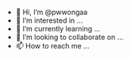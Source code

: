 - 👋 Hi, I’m @pwwongaa
- 👀 I’m interested in ...
- 🌱 I’m currently learning ...
- 💞️ I’m looking to collaborate on ...
- 📫 How to reach me ...

<!---
pwwongaa/pwwongaa is a ✨ special ✨ repository because its `README.md` (this file) appears on your GitHub profile.
You can click the Preview link to take a look at your changes.
--->
